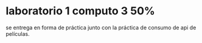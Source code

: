 # laboratorio 1 computo 3 50%

se entrega en forma de práctica junto con la práctica de consumo de api de películas. 
